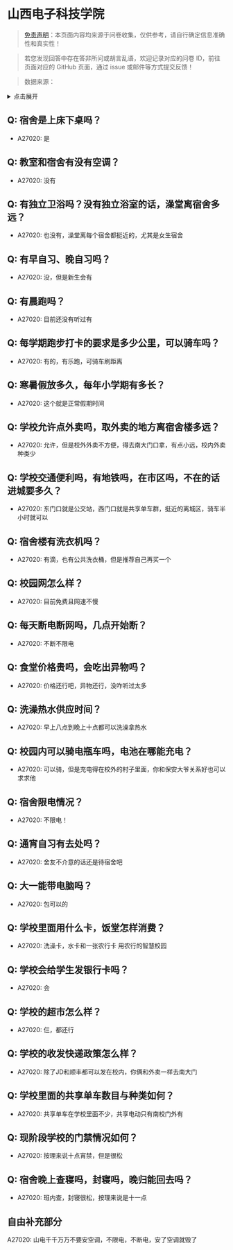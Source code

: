 # 山西电子科技学院

> [免责声明](https://colleges.chat/#_3)：本页面内容均来源于问卷收集，仅供参考，请自行确定信息准确性和真实性！

> 若您发现回答中存在答非所问或胡言乱语，欢迎记录对应的问卷 ID，前往页面对应的 GitHub 页面，通过 issue 或邮件等方式提交反馈！

> 数据来源：

<details><summary>点击展开</summary>
<ul>
<li>A27020: 匿名 (2024 年 09 月)</li>
</ul>
</details>

## Q: 宿舍是上床下桌吗？

- A27020: 是

## Q: 教室和宿舍有没有空调？

- A27020: 没有

## Q: 有独立卫浴吗？没有独立浴室的话，澡堂离宿舍多远？

- A27020: 也没有，澡堂离每个宿舍都挺近的，尤其是女生宿舍

## Q: 有早自习、晚自习吗？

- A27020: 没，但是新生会有

## Q: 有晨跑吗？

- A27020: 目前还没有听过有

## Q: 每学期跑步打卡的要求是多少公里，可以骑车吗？

- A27020: 有的，有乐跑，可骑车刷距离

## Q: 寒暑假放多久，每年小学期有多长？

- A27020: 这个就是正常假期时间

## Q: 学校允许点外卖吗，取外卖的地方离宿舍楼多远？

- A27020: 允许，但是校外外卖不方便，得去南大门口拿，有点小远，校内外卖种类少

## Q: 学校交通便利吗，有地铁吗，在市区吗，不在的话进城要多久？

- A27020: 东门口就是公交站，西门口就是共享单车群，挺近的离城区，骑车半小时就可以

## Q: 宿舍楼有洗衣机吗？

- A27020: 有滴，也有公共洗衣桶，但是推荐自己再买一个

## Q: 校园网怎么样？

- A27020: 目前免费且网速不慢

## Q: 每天断电断网吗，几点开始断？

- A27020: 不断不限电

## Q: 食堂价格贵吗，会吃出异物吗？

- A27020: 价格还行吧，异物还行，没咋听过太多

## Q: 洗澡热水供应时间？

- A27020: 早上八点到晚上十点都可以洗澡拿热水

## Q: 校园内可以骑电瓶车吗，电池在哪能充电？

- A27020: 可以骑，但是充电得在校外的村子里面，你和保安大爷关系好也可以求求他

## Q: 宿舍限电情况？

- A27020: 不限电！

## Q: 通宵自习有去处吗？

- A27020: 舍友不介意的话还是待宿舍吧

## Q: 大一能带电脑吗？

- A27020: 包可以的

## Q: 学校里面用什么卡，饭堂怎样消费？

- A27020: 洗澡卡，水卡和一张农行卡 用农行的智慧校园

## Q: 学校会给学生发银行卡吗？

- A27020: 会

## Q: 学校的超市怎么样？

- A27020: 仨，都还行

## Q: 学校的收发快递政策怎么样？

- A27020: 除了JD和顺丰都可以发在校内，你俩和外卖一样去南大门

## Q: 学校里面的共享单车数目与种类如何？

- A27020: 共享单车在学校里面不少，共享电动只有南校门外有

## Q: 现阶段学校的门禁情况如何？

- A27020: 按理来说十点宵禁，但是很松

## Q: 宿舍晚上查寝吗，封寝吗，晚归能回去吗？

- A27020: 班内查，封寝很松，按理来说是十一点

## 自由补充部分

A27020: 山电千千万万不要安空调，不限电，不断电，安了空调就毁了